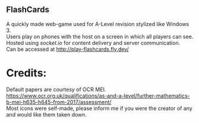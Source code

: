 ## **FlashCards**
A quickly made web-game used for A-Level revision stylized like Windows 3.  
Users play on phones with the host on a screen in which all players can see.  
Hosted using _socket.io_ for content delivery and server communication.  
Can be accessed at http://play-flashcards.fly.dev/  

# **Credits:**
Default papers are courtesy of OCR MEI.  
https://www.ocr.org.uk/qualifications/as-and-a-level/further-mathematics-b-mei-h635-h645-from-2017/assessment/  
Most icons were self-made, please inform me if you were the creator of any and would like them taken down.
